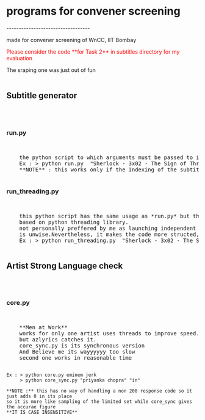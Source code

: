 <h1>
programs for convener screening 
</h1>
----------------------------------

<p>
made for convener screening of WnCC, IIT Bombay<br/></p>
<p style="color:#ff0000"> Please consider the code **for Task 2** in subtitles directory for my evaluation </p>   
<p>The sraping one was just out of fun<br/><br/>
</p>
<h2> Subtitle generator </h2><br/><br/>
<h3> run.py </h3><br/>
<pre>
    the python script to which arguments must be passed to initiate the Subtitle generator
    Ex : > python run.py  "Sherlock - 3x02 - The Sign of Three.srt"
    **NOTE** : this works only if the Indexing of the subtitles is proper, that is 1,2,3...


</pre>
<h3> run_threading.py </h3><br/>
<pre>
    this python script has the same usage as *run.py* but the implementation is different, 
    based on python threading library.
    not personally preffered by me as launching independent threads just to look at the time 
    is unwise.Nevertheless, it makes the code more structed, as a tradeoff for performance
    Ex : > python run_threading.py  "Sherlock - 3x02 - The Sign of Three.srt"


</pre>

<h2> Artist Strong Language check </h2><br/><br/>
<h3> core.py </h3><br/>
<pre>
    **Men at Work**
    works for only one artist uses threads to improve speed.
    but azlyrics catches it. 
    core_sync.py is its synchronous version
    And Believe me its wayyyyyy too slow
    second one works in reasonable time

    Ex : > python core.py eminem jerk
         > python core_sync.py "priyanka chopra" "in"

    **NOTE :** this has no way of handling a non 200 response code so it just adds 0 in its place
    so it is more like sampling of the limited set while core_sync gives the accurae figure
    **IT IS CASE INSENSITIVE** 

</pre>